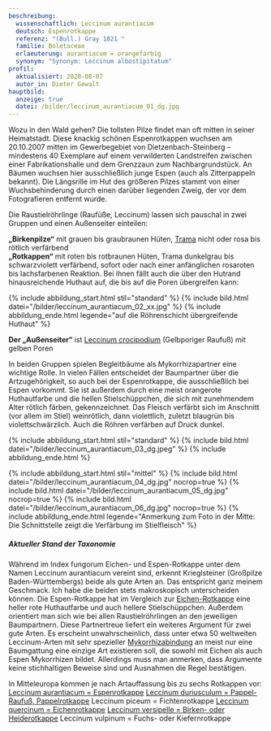 ```yaml
---
beschreibung:
  wissenschaftlich: Leccinum aurantiacum
  deutsch: Espenrotkappe
  referenz: "(Bull.) Gray 1821 "
  familie: Boletaceae
  erlaeuterung: aurantiacum = orangefarbig
  synonym: "Synonym: Leccinum albostipitatum"
profil:
  aktualisiert: 2020-08-07
  autor_in: Dieter Gewalt
hauptbild:
  anzeige: true
  datei: /bilder/leccinum_aurantiacum_01_dg.jpg
---
```

Wozu in den Wald gehen? Die tollsten Pilze findet man oft mitten in seiner Heimatstadt. Diese knackig schönen Espenrotkappen wuchsen am 20.10.2007 mitten im Gewerbegebiet von Dietzenbach-Steinberg – mindestens 40 Exemplare auf einem verwilderten Landstreifen zwischen einer Fabrikationshalle und dem Grenzzaun zum Nachbargrundstück. An Bäumen wuchsen hier ausschließlich junge Espen (auch als Zitterpappeln bekannt). Die Längsrille im Hut des größeren Pilzes stammt von einer Wuchsbehinderung durch einen darüber liegenden Zweig, der vor dem Fotografieren entfernt wurde.

Die Raustielröhrlinge (Raufüße, Leccinum) lassen sich pauschal in zwei Gruppen und einen Außenseiter einteilen:

**„Birkenpilze“** mit grauen bis graubraunen Hüten, [Trama](Trama "Glossar") nicht oder rosa bis rötlich verfärbend\
**„Rotkappen“** mit roten bis rotbraunen Hüten, Trama dunkelgrau bis schwarzviolett verfärbend, sofort oder nach einer anfänglichen rosaroten bis lachsfarbenen Reaktion. Bei ihnen fällt auch die über den Hutrand hinausreichende Huthaut auf, die bis auf die Poren übergreifen kann:

{% include abbildung_start.html stil="standard" %}
{% include bild.html datei="/bilder/leccinum_aurantiacum_02_xx.jpg" %}
{% include abbildung_ende.html legende="auf die Röhrenschicht übergreifende Huthaut" %}

**Der „Außenseiter“** ist [Leccinum crocipodium](/pilze/leccinum-crocipodium-gelbporiger-raufuß) (Gelbporiger Raufuß) mit gelben Poren

In beiden Gruppen spielen Begleitbäume als Mykorrhizapartner eine wichtige Rolle. In vielen Fällen entscheidet der Baumpartner über die Artzugehörigkeit, so auch bei der Espenrotkappe, die ausschließlich bei Espen vorkommt. Sie ist außerdem durch eine meist orangerote Huthautfarbe und die hellen Stielschüppchen, die sich mit zunehmendem Alter rötlich färben, gekennzeichnet. Das Fleisch verfärbt sich im Anschnitt (vor allem im Stiel) weinrötlich, dann violettlich, zuletzt blaugrün bis violettschwärzlich. Auch die Röhren verfärben auf Druck dunkel.

{% include abbildung_start.html stil="standard" %}
{% include bild.html datei="/bilder/leccinum_aurantiacum_03_dg.jpeg" %}
{% include abbildung_ende.html %}

{% include abbildung_start.html stil="mittel" %}
{% include bild.html datei="/bilder/leccinum_aurantiacum_04_dg.jpg" nocrop=true %}
{% include bild.html datei="/bilder/leccinum_aurantiacum_05_dg.jpg" nocrop=true %}
{% include bild.html datei="/bilder/leccinum_aurantiacum_06_dg.jpg" nocrop=true %}
{% include abbildung_ende.html legende="Anmerkung zum Foto in der Mitte: Die Schnittstelle zeigt die Verfärbung im Stielfleisch" %}

##### Aktueller Stand der Taxonomie

Während im Index fungorum Eichen- und Espen-Rotkappe unter dem Namen Leccinum aurantiacum vereint sind, erkennt Krieglsteiner (Großpilze Baden-Württembergs) beide als gute Arten an. Das entspricht ganz meinem Geschmack. Ich habe die beiden stets makroskopisch unterscheiden können. Die Espen-Rotkappe hat im Vergleich zur [Eichen-Rotkappe](/pilze/leccinum-quercinum-eichenrotkappe) eine heller rote Huthautfarbe und auch hellere Stielschüppchen. Außerdem orientiert man sich wie bei allen Raustielröhrlingen an den jeweiligen Baumpartnern. Diese Partnertreue liefert ein weiteres Argument für zwei gute Arten. Es erscheint unwahrscheinlich, dass unter etwa 50 weltweiten Leccinum-Arten mit sehr spezieller [Mykorrhizabindung](Mykorrhiza "Glossar") an meist nur eine Baumgattung eine einzige Art existieren soll, die sowohl mit Eichen als auch Espen Mykorrhizen bildet. Allerdings muss man anmerken, dass Argumente keine stichhaltigen Beweise sind und Ausnahmen die Regel bestätigen.

In Mitteleuropa kommen je nach Artauffassung bis zu sechs Rotkappen vor:
[Leccinum aurantiacum = Espenrotkappe](/pilze/leccinum-aurantiacum-espenrotkappe)
[Leccinum duriusculum = Pappel-Raufuß, Pappelrotkappe](/pilze/leccinum-duriusculum-pappel-raufuß)
Leccinum piceum = Fichtenrotkappe
[Leccinum quercinum = Eichenrotkappe](/pilze/leccinum-quercinum-eichenrotkappe)
[Leccinum versipelle = Birken- oder Heiderotkappe](/pilze/leccinum-versipelle-birkenrotkappe-heiderotkappe)
Leccinum vulpinum = Fuchs- oder Kiefernrotkappe